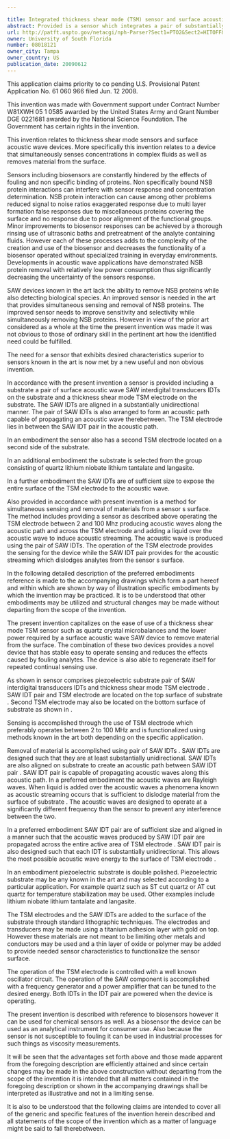 ```yaml
---

title: Integrated thickness shear mode (TSM) sensor and surface acoustic wave (SAW) device for simultaneous sensing and removal of analytes
abstract: Provided is a sensor which integrates a pair of substantially unidirectional surface acoustic wave (SAW) interdigital transducers (IDTs) and a thickness shear mode (TSM) electrode. The sensor provides simultaneous sensing and removal of material from the sensor's surface. The sensing aspect is accomplished through the use of the TSM electrode that is designed to operate between 2 and 100 MHz. The removal of material is accomplished using substantially unidirectional IDTs aligned on the substrate to produce acoustic waves, such as Rayleigh waves, across the entire TSM sensor active area. When liquid is added over the acoustic waves, acoustic streaming occurs, which dislodges material from the sensor's surface. The acoustic waves are designed to operate at a significantly different frequency than the sensor to prevent interference between the two.
url: http://patft.uspto.gov/netacgi/nph-Parser?Sect1=PTO2&Sect2=HITOFF&p=1&u=%2Fnetahtml%2FPTO%2Fsearch-adv.htm&r=1&f=G&l=50&d=PALL&S1=08018121&OS=08018121&RS=08018121
owner: University of South Florida
number: 08018121
owner_city: Tampa
owner_country: US
publication_date: 20090612
---
```

This application claims priority to co pending U.S. Provisional Patent Application No. 61 060 966 filed Jun. 12 2008.

This invention was made with Government support under Contract Number W81XWH 05 1 0585 awarded by the United States Army and Grant Number DGE 0221681 awarded by the National Science Foundation. The Government has certain rights in the invention.

This invention relates to thickness shear mode sensors and surface acoustic wave devices. More specifically this invention relates to a device that simultaneously senses concentrations in complex fluids as well as removes material from the surface.

Sensors including biosensors are constantly hindered by the effects of fouling and non specific binding of proteins. Non specifically bound NSB protein interactions can interfere with sensor response and concentration determination. NSB protein interaction can cause among other problems reduced signal to noise ratios exaggerated response due to multi layer formation false responses due to miscellaneous proteins covering the surface and no response due to poor alignment of the functional groups. Minor improvements to biosensor responses can be achieved by a thorough rinsing use of ultrasonic baths and pretreatment of the analyte containing fluids. However each of these processes adds to the complexity of the creation and use of the biosensor and decreases the functionality of a biosensor operated without specialized training in everyday environments. Developments in acoustic wave applications have demonstrated NSB protein removal with relatively low power consumption thus significantly decreasing the uncertainty of the sensors response.

SAW devices known in the art lack the ability to remove NSB proteins while also detecting biological species. An improved sensor is needed in the art that provides simultaneous sensing and removal of NSB proteins. The improved sensor needs to improve sensitivity and selectivity while simultaneously removing NSB proteins. However in view of the prior art considered as a whole at the time the present invention was made it was not obvious to those of ordinary skill in the pertinent art how the identified need could be fulfilled.

The need for a sensor that exhibits desired characteristics superior to sensors known in the art is now met by a new useful and non obvious invention.

In accordance with the present invention a sensor is provided including a substrate a pair of surface acoustic wave SAW interdigital transducers IDTs on the substrate and a thickness shear mode TSM electrode on the substrate. The SAW IDTs are aligned in a substantially unidirectional manner. The pair of SAW IDTs is also arranged to form an acoustic path capable of propagating an acoustic wave therebetween. The TSM electrode lies in between the SAW IDT pair in the acoustic path.

In an embodiment the sensor also has a second TSM electrode located on a second side of the substrate.

In an additional embodiment the substrate is selected from the group consisting of quartz lithium niobate lithium tantalate and langasite.

In a further embodiment the SAW IDTs are of sufficient size to expose the entire surface of the TSM electrode to the acoustic wave.

Also provided in accordance with present invention is a method for simultaneous sensing and removal of materials from a sensor s surface. The method includes providing a sensor as described above operating the TSM electrode between 2 and 100 Mhz producing acoustic waves along the acoustic path and across the TSM electrode and adding a liquid over the acoustic wave to induce acoustic streaming. The acoustic wave is produced using the pair of SAW IDTs. The operation of the TSM electrode provides the sensing for the device while the SAW IDT pair provides for the acoustic streaming which dislodges analytes from the sensor s surface.

In the following detailed description of the preferred embodiments reference is made to the accompanying drawings which form a part hereof and within which are shown by way of illustration specific embodiments by which the invention may be practiced. It is to be understood that other embodiments may be utilized and structural changes may be made without departing from the scope of the invention.

The present invention capitalizes on the ease of use of a thickness shear mode TSM sensor such as quartz crystal microbalances and the lower power required by a surface acoustic wave SAW device to remove material from the surface. The combination of these two devices provides a novel device that has stable easy to operate sensing and reduces the effects caused by fouling analytes. The device is also able to regenerate itself for repeated continual sensing use.

As shown in sensor comprises piezoelectric substrate pair of SAW interdigital transducers IDTs and thickness shear mode TSM electrode . SAW IDT pair and TSM electrode are located on the top surface of substrate . Second TSM electrode may also be located on the bottom surface of substrate as shown in .

Sensing is accomplished through the use of TSM electrode which preferably operates between 2 to 100 MHz and is functionalized using methods known in the art both depending on the specific application.

Removal of material is accomplished using pair of SAW IDTs . SAW IDTs are designed such that they are at least substantially unidirectional. SAW IDTs are also aligned on substrate to create an acoustic path between SAW IDT pair . SAW IDT pair is capable of propagating acoustic waves along this acoustic path. In a preferred embodiment the acoustic waves are Rayleigh waves. When liquid is added over the acoustic waves a phenomena known as acoustic streaming occurs that is sufficient to dislodge material from the surface of substrate . The acoustic waves are designed to operate at a significantly different frequency than the sensor to prevent any interference between the two.

In a preferred embodiment SAW IDT pair are of sufficient size and aligned in a manner such that the acoustic waves produced by SAW IDT pair are propagated across the entire active area of TSM electrode . SAW IDT pair is also designed such that each IDT is substantially unidirectional. This allows the most possible acoustic wave energy to the surface of TSM electrode .

In an embodiment piezoelectric substrate is double polished. Piezoelectric substrate may be any known in the art and may selected according to a particular application. For example quartz such as ST cut quartz or AT cut quartz for temperature stabilization may be used. Other examples include lithium niobate lithium tantalate and langasite.

The TSM electrodes and the SAW IDTs are added to the surface of the substrate through standard lithographic techniques. The electrodes and transducers may be made using a titanium adhesion layer with gold on top. However these materials are not meant to be limiting other metals and conductors may be used and a thin layer of oxide or polymer may be added to provide needed sensor characteristics to functionalize the sensor surface.

The operation of the TSM electrode is controlled with a well known oscillator circuit. The operation of the SAW component is accomplished with a frequency generator and a power amplifier that can be tuned to the desired energy. Both IDTs in the IDT pair are powered when the device is operating.

The present invention is described with reference to biosensors however it can be used for chemical sensors as well. As a biosensor the device can be used as an analytical instrument for consumer use. Also because the sensor is not susceptible to fouling it can be used in industrial processes for such things as viscosity measurements.

It will be seen that the advantages set forth above and those made apparent from the foregoing description are efficiently attained and since certain changes may be made in the above construction without departing from the scope of the invention it is intended that all matters contained in the foregoing description or shown in the accompanying drawings shall be interpreted as illustrative and not in a limiting sense.

It is also to be understood that the following claims are intended to cover all of the generic and specific features of the invention herein described and all statements of the scope of the invention which as a matter of language might be said to fall therebetween.

